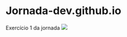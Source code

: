 # Jornada-dev.github.io
Exercício 1 da jornada
<img src="https://img.shields.io/badge/HTML-3498DB?style=for-the-badge?logo=html5&logoColor=white&style=flat">

